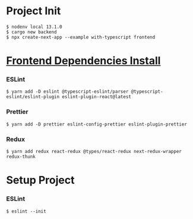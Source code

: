 # Project Init
`$ nodenv local 13.1.0`  
`$ cargo new backend`  
`$ npx create-next-app --example with-typescript frontend`

# [Frontend Dependencies Install](https://qiita.com/yohei_nakamura/items/2365682720ffd2fb3424)
### ESLint
`$ yarn add -D eslint @typescript-eslint/parser @typescript-eslint/eslint-plugin eslint-plugin-react@latest`
### Prettier
`$ yarn add -D prettier eslint-config-prettier eslint-plugin-prettier`
### Redux
`$ yarn add redux react-redux @types/react-redux next-redux-wrapper redux-thunk`

# Setup Project
### ESLint
`$ eslint --init`
